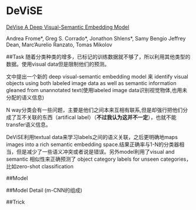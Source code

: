 # DeViSE

[DeVise A Deep Visual-Semantic Embedding Model](pdf/41473.pdf)

Andrea Frome*, Greg S. Corrado*, Jonathon Shlens*, Samy Bengio Jeffrey Dean, Marc’Aurelio Ranzato, Tomas Mikolov

##Task
随着分类种类的增多，已标记的训练数据就不够了，所以利用其他类型的数据。使用visual data但是限制他们的预测。

文中提出一个新的 deep visual-semantic embedding model 来 identify visual objects using both labeled image data as well as semantic information gleaned from unannotated text(使用labeled image data识别视觉物体,也用未分配的语义信息)

N way分类会有一些问题，主要是他们之间本来互相有联系,但是却强行把他们分成了互不关联的东西（artifical label）（**不过我认为这并不一定**），也就不能transfer语义信息。

DeViSE利用textual data来学习labels之间的语义关联，之后更明确地maps images into a rich semantic embedding space.结果正确率与1-N的分类器相当，但是减少了一些语义冲突或者说是错误。另外model利用了visual and semantic 相似性来正确预测了 object category labels for unseen categories，比如zero-shot classification

##Model


##Model Detail (m-CNN的组成)



##Trick
